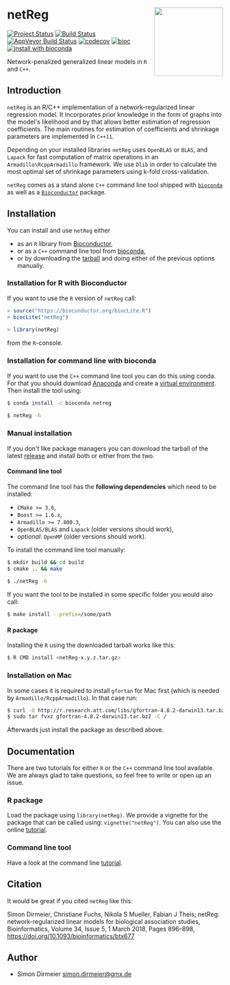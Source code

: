 
# netReg <img src="https://rawgit.com/dirmeier/netReg/master/inst/sticker/sticker.png" align="right" width="160px"/>

[![Project Status](http://www.repostatus.org/badges/latest/active.svg)](http://www.repostatus.org/#active)
[![Build Status](https://travis-ci.org/dirmeier/netReg.svg?branch=master)](https://travis-ci.org/dirmeier/netReg)
[![AppVeyor Build Status](https://ci.appveyor.com/api/projects/status/github/dirmeier/netReg?branch=master&svg=true)](https://ci.appveyor.com/project/dirmeier/netReg)
[![codecov](https://codecov.io/gh/dirmeier/netReg/branch/master/graph/badge.svg)](https://codecov.io/gh/dirmeier/netReg)
[![bioc](https://bioconductor.org/shields/years-in-bioc/netReg.svg)](https://bioconductor.org/packages/release/bioc/html/netReg.html)
[![install with bioconda](https://img.shields.io/badge/install%20with-bioconda-brightgreen.svg?style=flat-square)](http://bioconda.github.io/recipes/netreg/README.html)

Network-penalized generalized linear models in `R` and `C++`.

## Introduction

`netReg` is an R/C++ implementation of a network-regularized linear regression model.
It incorporates prior knowledge in the form of graphs into the model's likelihood and by that allows better estimation of regression coefficients.
The main routines for estimation of coefficients and shrinkage parameters are implemented in `C++11`. 

Depending on your installed libraries `netReg` uses `OpenBLAS` or `BLAS`, and `Lapack` for fast computation of matrix operations in an `Armadillo\RcppArmadillo` framework. 
We use `Dlib` in order to calculate the most optimal set of shrinkage parameters using k-fold cross-validation.

`netReg` comes as a stand alone `C++` command line tool shipped with [`bioconda`](https://anaconda.org/bioconda/netreg) as well as a [`Bioconductor`](https://bioconductor.org/packages/release/bioc/html/netReg.html) package.

## Installation
 
You can install and use `netReg` either

* as an `R` library from [Bioconductor](https://bioconductor.org/packages/release/bioc/html/netReg.html),
* or as a `C++` command line tool from [bioconda](https://anaconda.org/bioconda/netreg),
* or by downloading the [tarball](https://github.com/dirmeier/netReg/releases) and doing either of the previous options manually.

### Installation for R with Bioconductor

If you want to use the `R` version of `netReg` call:

```r
> source("https://bioconductor.org/biocLite.R")
> biocLite("netReg")
  
> library(netReg)
```
 
from the `R`-console. 

### Installation for command line with bioconda

If you want to use the `C++` command line tool you can do this using conda. 
For that you should download [Anaconda](https://www.continuum.io/downloads) and create a [virtual environment](https://conda.io/docs/using/envs.html).
Then install the tool using:

```sh
$ conda install -c bioconda netreg
  
$ netReg -h
```

### Manual installation

If you don't like package managers you can download the tarball of the latest [release](https://github.com/dirmeier/netReg/releases) and install both or either from the two.

#### Command line tool

The command line tool has the **following dependencies** which need to be installed:

* `CMake >= 3.6`,
* `Boost >= 1.6.x`,
* `Armadillo >= 7.800.3`,
* `OpenBLAS/BLAS` and `Lapack` (older versions should work),
* *optional*: `OpenMP` (older versions should work).

To install the command line tool manually:

```sh
$ mkdir build && cd build
$ cmake .. && make
  
$ ./netReg -h
```

If you want the tool to be installed in some specific folder you would also call:

```sh
$ make install --prefix=/some/path
```

#### R package

Installing the `R` using the downloaded tarball works like this:

```bash
$ R CMD install <netReg-x.y.z.tar.gz>
```

### Installation on Mac

In some cases it is required to install `gfortan` for Mac first (which is needed by `Armadillo/RcppArmadillo`). In that case run:

```sh
$ curl -O http://r.research.att.com/libs/gfortran-4.8.2-darwin13.tar.bz2
$ sudo tar fvxz gfortran-4.8.2-darwin13.tar.bz2 -C /
```

Afterwards just install the package as described above.

## Documentation

There are two tutorials for either `R` or the `C++` command line tool available.
We are always glad to take questions, so feel free to write or open up an issue.

### R package

Load the package using `library(netReg)`. 
We provide a vignette for the package that can be called using: `vignette("netReg")`. 
You can also use the online [tutorial](https://dirmeier.github.io/netReg/articles/netReg_R.html).

### Command line tool

Have a look at the command line [tutorial](https://dirmeier.github.io/netReg/articles/netReg_commandline.html).

## Citation

It would be great if you cited `netReg` like this:

Simon Dirmeier, Christiane Fuchs, Nikola S Mueller, Fabian J Theis; 
netReg: network-regularized linear models for biological association studies, 
Bioinformatics, Volume 34, Issue 5, 1 March 2018, Pages 896–898, https://doi.org/10.1093/bioinformatics/btx677

## Author

* Simon Dirmeier <a href="mailto:simon.dirmeier@gmx.de">simon.dirmeier@gmx.de</a>
